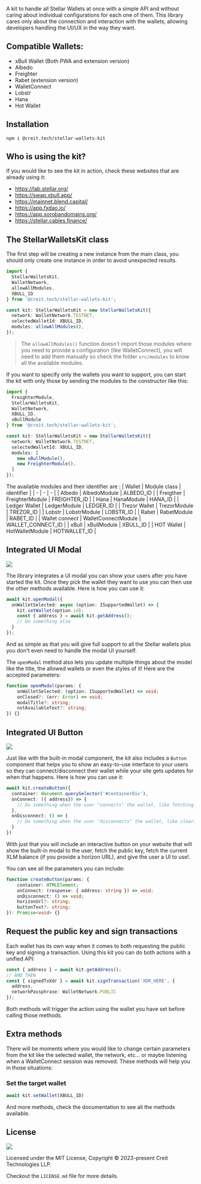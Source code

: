 A kit to handle all Stellar Wallets at once with a simple API and without caring about individual configurations for each one of them. This library cares only about the connection and interaction with the wallets, allowing developers handling the UI/UX in the way they want.

## Compatible Wallets:

- xBull Wallet (Both PWA and extension version)
- Albedo
- Freighter
- Rabet (extension version)
- WalletConnect
- Lobstr
- Hana
- Hot Wallet

## Installation

```shell
npm i @creit.tech/stellar-wallets-kit
```

## Who is using the kit?

If you would like to see the kit in action, check these websites that are already using it:

- https://lab.stellar.org/
- https://swap.xbull.app/
- https://mainnet.blend.capital/
- https://app.fxdao.io/
- https://app.sorobandomains.org/
- https://stellar.cables.finance/

## The StellarWalletsKit class

The first step will be creating a new instance from the main class, you should only create one instance in order to avoid unexpected results.

```typescript
import {
  StellarWalletsKit,
  WalletNetwork,
  allowAllModules,
  XBULL_ID
} from '@creit.tech/stellar-wallets-kit';

const kit: StellarWalletsKit = new StellarWalletsKit({
  network: WalletNetwork.TESTNET,
  selectedWalletId: XBULL_ID,
  modules: allowAllModules(),
});
```

> The `allowAllModules()` function doesn't import those modules where you need to provide a configuration (like WalletConnect), you will need to add them manually so check the folder `src/modules` to know all the available modules. 

If you want to specify only the wallets you want to support, you can start the kit with only those by sending the modules to the constructor like this:

```typescript
import {
  FreighterModule,
  StellarWalletsKit,
  WalletNetwork,
  XBULL_ID,
  xBullModule
} from '@creit.tech/stellar-wallets-kit';

const kit: StellarWalletsKit = new StellarWalletsKit({
  network: WalletNetwork.TESTNET,
  selectedWalletId: XBULL_ID,
  modules: [
    new xBullModule(),
    new FreighterModule(),
  ]
});
```

The available modules and their identifier are : 
| Wallet | Module class | identifier |
| - | - | - |
| Albedo | AlbedoModule | ALBEDO_ID |
| Freigther | FreighterModule | FREIGHTER_ID |
| Hana | HanaModule | HANA_ID |
| Ledger Wallet | LedgerModule | LEDGER_ID |
| Trezor Wallet | TrezorModule | TREZOR_ID |
| Lobstr | LobstrModule | LOBSTR_ID |
| Rabet | RabetModule | RABET_ID |
| Wallet connect | WalletConnectModule | WALLET_CONNECT_ID |
| xBull | xBullModule | XBULL_ID |
| HOT Wallet | HotWalletModule | HOTWALLET_ID |



## Integrated UI Modal

![](./modal-ui.gif)

The library integrates a UI modal you can show your users after you have started the kit. Once they pick the wallet they want to use you can then use the other methods available. Here is how you can use it:
```typescript
await kit.openModal({
  onWalletSelected: async (option: ISupportedWallet) => {
    kit.setWallet(option.id);
    const { address } = await kit.getAddress();
    // Do something else
  }
});
```

And as simple as that you will give full support to all the Stellar wallets plus you don't even need to handle the modal UI yourself. 

The `openModal` method also lets you update multiple things about the model like the title, the allowed wallets or even the styles of it! Here are the accepted parameters:

```typescript
function openModal(params: {
    onWalletSelected: (option: ISupportedWallet) => void;
    onClosed?: (err: Error) => void;
    modalTitle?: string;
    notAvailableText?: string;
}) {}
```

## Integrated UI Button

![](./button-ui.gif)

Just like with the built-in modal component, the kit also includes a `Button` component that helps you to show an easy-to-use interface to your users so they can connect/disconnect their wallet while your site gets updates for when that happens. Here is how you can use it:

```typescript
await kit.createButton({
  container: document.querySelector('#containerDiv'),
  onConnect: ({ address}) => {
    // Do something when the user "connects" the wallet, like fetching the account data
  },
  onDisconnect: () => {
    // Do something when the user "disconnects" the wallet, like clearing all site data and reload
  }
})
```

With just that you will include an interactive button on your website that will show the built-in modal to the user, fetch the public key, fetch the current XLM balance (if you provide a horizon URL), and give the user a UI to use!.

You can see all the parameters you can include:
```typescript
function createButton(params: {
    container: HTMLElement;
    onConnect: (response: { address: string }) => void;
    onDisconnect: () => void;
    horizonUrl?: string;
    buttonText?: string;
}): Promise<void> {}
```

## Request the public key and sign transactions

Each wallet has its own way when it comes to both requesting the public key and signing a transaction. Using this kit you can do both actions with a unified API:
```typescript
const { address } = await kit.getAddress();
// AND THEN
const { signedTxXdr } = await kit.signTransaction('XDR_HERE', {
  address,
  networkPassphrase: WalletNetwork.PUBLIC
});
```

Both methods will trigger the action using the wallet you have set before calling those methods.
 
## Extra methods

There will be moments where you would like to change certain parameters from the kit like the selected wallet, the network, etc... or maybe listening when a WalletConnect session was removed. These methods will help you in those situations: 

### Set the target wallet

```typescript
await kit.setWallet(XBULL_ID)
```

And more methods, check the documentation to see all the methods available.

## License
![](https://img.shields.io/badge/License-MIT-lightgrey)

Licensed under the MIT License, Copyright © 2023-present Creit Technologies LLP.

Checkout the `LICENSE.md` file for more details.


